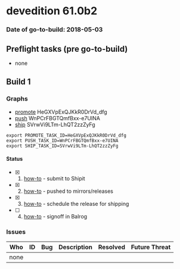 # devedition 61.0b2

### Date of go-to-build: 2018-05-03

## Preflight tasks (pre go-to-build)
- none

## Build 1  

### Graphs
* [promote](https://tools.taskcluster.net/push-inspector/#/HeGXVpExQJKkR0DrVd_dfg) HeGXVpExQJKkR0DrVd_dfg
* [push](https://tools.taskcluster.net/push-inspector/#/WnPCrFBGTQmfBxx-e7UINA) WnPCrFBGTQmfBxx-e7UINA
* [ship](https://tools.taskcluster.net/push-inspector/#/SVrwVi9LTm-LhQT2zzZyFg) SVrwVi9LTm-LhQT2zzZyFg
```
export PROMOTE_TASK_ID=HeGXVpExQJKkR0DrVd_dfg
export PUSH_TASK_ID=WnPCrFBGTQmfBxx-e7UINA
export SHIP_TASK_ID=SVrwVi9LTm-LhQT2zzZyFg
```


#### Status
- [x] 1.  [how-to](https://wiki.mozilla.org/Release:Release_Automation_on_Mercurial:Starting_a_Release#Submit_to_Ship_It)  - submit to Shipit
- [x] 2.  [how-to](https://github.com/mozilla-releng/releasewarrior-2.0/blob/master/docs/release-promotion/desktop/howto.md#push-artifacts-to-releases-directory)  - pushed to mirrors/releases
- [x] 3.  [how-to](https://github.com/mozilla-releng/releasewarrior-2.0/blob/master/docs/release-promotion/desktop/howto.md#ship-the-release)  - schedule the release for shipping
- [ ] 4.  [how-to](https://github.com/mozilla-releng/releasewarrior-2.0/blob/master/docs/release-promotion/desktop/howto.md#obtain-sign-offs-for-changes)  - signoff in Balrog

### Issues
| Who                 | ID               | Bug                                                                 | Description                | Resolved                | Future Threat                |
| ------------------- | ---------------- | ------------------------------------------------------------------- | -------------------------- | ----------------------- | ---------------------------- |
| none | | | | | |


